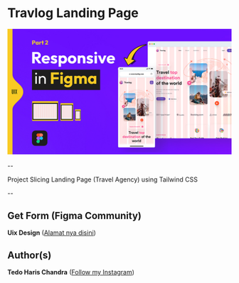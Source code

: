 # Travlog Landing Page

<img src="public/assets/thumbnail.png"/>

--

Project Slicing Landing Page (Travel Agency) using Tailwind CSS

--

## Get Form (Figma Community)

**Uix Design** ([Alamat nya disini](https://www.figma.com/community/file/1242383980771579992))

## Author(s)

**Tedo Haris Chandra** ([Follow my Instagram](https://instagram.com/dooooo.dev))
